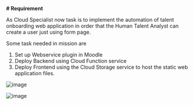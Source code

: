 **# Requirement**

As Cloud Specialist now task is to implement the automation of talent onboarding web application in order that the Human Talent Analyst can create a user just using form page.

Some task needed in mission are
1. Set up Webservice plugin in Moodle
2. Deploy Backend using Cloud Function service
3. Deploy Frontend using the Cloud Storage service to host the static web application files. 

![image](https://user-images.githubusercontent.com/52160164/132564939-c413de89-aa04-44f9-9a51-7b7fc116709a.png)

![image](https://user-images.githubusercontent.com/52160164/132565279-7c01c60e-57ed-4fdb-a9a1-4b08abbb60fd.png)


